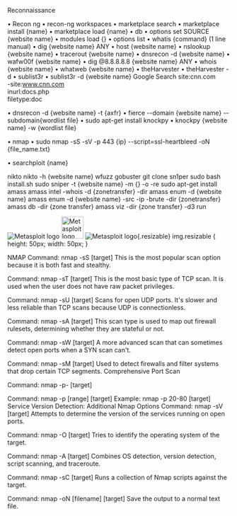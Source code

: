 
Reconnaissance

• Recon ng
• recon-ng workspaces
• marketplace search 
• marketplace install {name}
• marketplace load {name}
• db
• options set SOURCE {website name}
• modules load {}
• options list
• whatis {command}                    (1 line manual)
• dig {website name} ANY
• host {website name}
• nslookup {website name}
• tracerout {website name}
• dnsrecon -d {website name}
• wafw00f {website name}
• dig @8.8.8.8.8 {website name} ANY
• whois {website name}
• whatweb {website name}
• theHarvester
• theHarvester -d 
• sublist3r
• sublist3r -d {website name}
Google Search
  site:cnn.com  
  -site:www.cnn.com    
  inurl:docs.php  
  filetype:doc

• dnsrecon -d {website name} -t {axfr}
• fierce --domain {website name} --subdomain{wordlist file}
• sudo apt-get install knockpy
• knockpy {website name} -w {wordlist file}

• nmap
• sudo nmap -sS -sV -p 443 {ip} --script=ssl-heartbleed -oN {file_name.txt}

• searchploit {name}

nikto
nikto -h {website name}
wfuzz
gobuster
git clone sn1per
sudo bash install.sh
sudo sniper -t {website name} -m {} -o -re
sudo apt-get install amass
amass intel -whois -d {zonetransfer} -dir
amass enum -d {website name}
amass enum -d {website name} -src -ip -brute -dir {zonetransfer}
amass db -dir {zone transfer}
amass viz -dir {zone transfer} -d3 
run

![Metasploit logo](assets/metasploit.png)
<img src="Tools/metasploit.png" alt="Metasploit logo" style="height:50px; width:50px;" />
![Metasploit logo](assets/metasploit.png){.resizable}
img.resizable {
    height: 50px;
    width: 50px;
}


NMAP 
Command: nmap -sS [target]
This is the most popular scan option because it is both fast and stealthy.

Command: nmap -sT [target]
This is the most basic type of TCP scan. It is used when the user does not have raw packet privileges.

Command: nmap -sU [target]
Scans for open UDP ports. It's slower and less reliable than TCP scans because UDP is connectionless.

Command: nmap -sA [target]
This scan type is used to map out firewall rulesets, determining whether they are stateful or not.

Command: nmap -sW [target]
A more advanced scan that can sometimes detect open ports when a SYN scan can't.

Command: nmap -sM [target]
Used to detect firewalls and filter systems that drop certain TCP segments. Comprehensive Port Scan

Command: nmap -p- [target]

Command: nmap -p [range] [target]
Example: nmap -p 20-80 [target]
Service Version Detection: Additional Nmap Options
Command: nmap -sV [target]
Attempts to determine the version of the services running on open ports.

Command: nmap -O [target]
Tries to identify the operating system of the target.

Command: nmap -A [target]
Combines OS detection, version detection, script scanning, and traceroute.

Command: nmap -sC [target]
Runs a collection of Nmap scripts against the target.

Command: nmap -oN [filename] [target]
Save the output to a normal text file.



